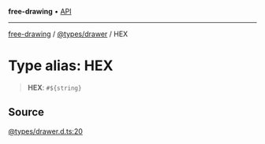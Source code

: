 **free-drawing** • [API](../../../README.md)

***

[free-drawing](../../../README.md) / [@types/drawer](../README.md) / HEX

# Type alias: HEX

> **HEX**: ```#${string}```

## Source

[@types/drawer.d.ts:20](https://github.com/fabienwnklr/free-drawing/blob/master/src/@types/drawer.d.ts#L20)
